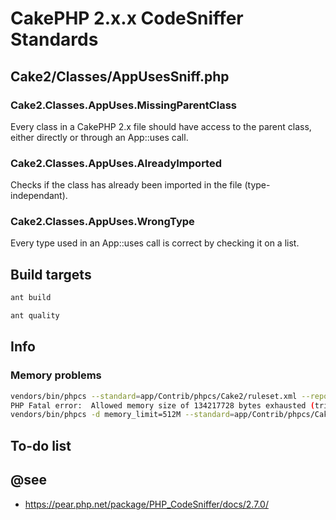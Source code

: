 # CakePHP 2.x.x CodeSniffer Standards

## Cake2/Classes/AppUsesSniff.php

### Cake2.Classes.AppUses.MissingParentClass

Every class in a CakePHP 2.x file should have access to the parent class, either
directly or through an App::uses call.

### Cake2.Classes.AppUses.AlreadyImported

Checks if the class has already been imported in the file (type-independant).

### Cake2.Classes.AppUses.WrongType

Every type used in an App::uses call is correct by checking it on a list.

## Build targets

```bash
ant build
```

```bash
ant quality
```

## Info

### Memory problems

```bash
vendors/bin/phpcs --standard=app/Contrib/phpcs/Cake2/ruleset.xml --report=checkstyle app
PHP Fatal error:  Allowed memory size of 134217728 bytes exhausted (tried to allocate 64 bytes) in vendors/squizlabs/php_codesniffer/CodeSniffer/File.php on line 2449
vendors/bin/phpcs -d memory_limit=512M --standard=app/Contrib/phpcs/Cake2/ruleset.xml --report=checkstyle app
```

## To-do list

## @see

- https://pear.php.net/package/PHP_CodeSniffer/docs/2.7.0/
